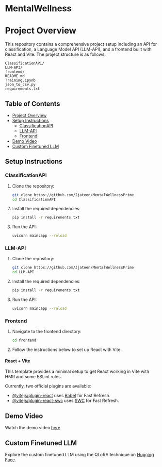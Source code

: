 # MentalWellness

# Project Overview

This repository contains a comprehensive project setup including an API for classification, a Language Model API (LLM-API), and a frontend built with React and Vite. The project structure is as follows:

```
ClassificationAPI/
LLM-API/
frontend/
README.md
Training.ipynb
json_to_csv.py
requirements.txt
```

## Table of Contents

- [Project Overview](#project-overview)
- [Setup Instructions](#setup-instructions)
  - [ClassificationAPI](#classificationapi)
  - [LLM-API](#llm-api)
  - [Frontend](#frontend)
- [Demo Video](#demo-video)
- [Custom Finetuned LLM](#custom-finetuned-llm)

## Setup Instructions

### ClassificationAPI

1. Clone the repository:
   ```sh
   git clone https://github.com/Jjateen/MentalWellnessPrime
   cd ClassificationAPI
   ```

2. Install the required dependencies:
   ```sh
   pip install -r requirements.txt
   ```

3. Run the API:
   ```sh
   uvicorn main:app --reload
   ```

### LLM-API

1. Clone the repository:
   ```sh
   git clone https://github.com/Jjateen/MentalWellnessPrime
   cd LLM-API
   ```

2. Install the required dependencies:
   ```sh
   pip install -r requirements.txt
   ```

3. Run the API:
   ```sh
   uvicorn main:app --reload
   ```

### Frontend

1. Navigate to the frontend directory:
   ```sh
   cd frontend
   ```

2. Follow the instructions below to set up React with Vite.

#### React + Vite

This template provides a minimal setup to get React working in Vite with HMR and some ESLint rules.

Currently, two official plugins are available:

- [@vitejs/plugin-react](https://github.com/vitejs/vite-plugin-react/blob/main/packages/plugin-react/README.md) uses [Babel](https://babeljs.io/) for Fast Refresh.
- [@vitejs/plugin-react-swc](https://github.com/vitejs/vite-plugin-react-swc) uses [SWC](https://swc.rs/) for Fast Refresh.

## Demo Video

Watch the demo video [here](https://drive.google.com/file/d/1maYKl6GAC15_8t4Beowe26rjllt0Vb-x/view?usp=sharing).

## Custom Finetuned LLM

Explore the custom finetuned LLM using the QLoRA technique on [Hugging Face](https://huggingface.co/Jjateen/llama-2-7b-mental-chat).

